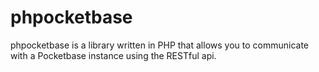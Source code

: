 # phpocketbase
phpocketbase is a library written in PHP that allows you to communicate with a Pocketbase instance using the RESTful api.

